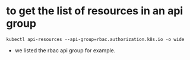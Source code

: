 # to get the list of resources in an api group
```
kubectl api-resources --api-group=rbac.authorization.k8s.io -o wide
```
* we listed the rbac api group for example.
